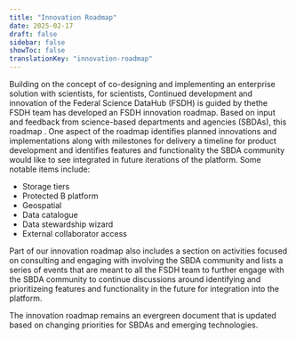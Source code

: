 ```yaml
---
title: "Innovation Roadmap"
date: 2025-02-17
draft: false
sidebar: false
showToc: false
translationKey: "innovation-roadmap"
---
```


Building on the concept of co-designing and implementing an enterprise solution with scientists, for scientists, Continued development and innovation of the Federal Science DataHub (FSDH) is guided by thethe FSDH team has developed an FSDH innovation roadmap. Based on input and feedback from science-based departments and agencies (SBDAs), this roadmap . One aspect of the roadmap identifies planned innovations and implementations along with milestones for delivery a timeline for product development and identifies features and functionality the SBDA community would like to see integrated in future iterations of the platform. Some notable items include:

<ul class="list-disc mb-300">
    <li>Storage tiers </li>
    <li>Protected B platform</li>
    <li>Geospatial </li>
    <li>Data catalogue </li>
    <li>Data stewardship wizard </li>
    <li>External collaborator access </li>
</ul>

Part of our innovation roadmap also includes a section on activities focused on consulting and engaging with involving the SBDA community and lists a series of events that are meant to all the FSDH team to further engage with the SBDA community to continue discussions around identifying and prioritizeing features and functionality in the future for integration into the platform.

The innovation roadmap remains an evergreen document that is updated based on changing priorities for SBDAs and emerging technologies.  